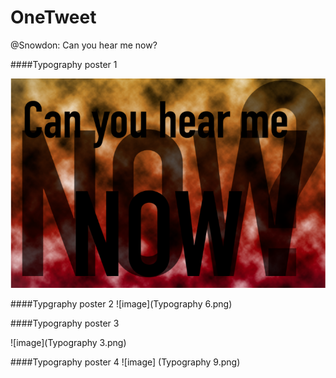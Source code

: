 # OneTweet
@Snowdon: Can you hear me now?


####Typography poster 1

![image](Typography2.png)

####Typgraphy poster 2
![image](Typography 6.png)

####Typography poster 3

![image](Typography 3.png)

####Typography poster 4
![image] (Typography 9.png)

